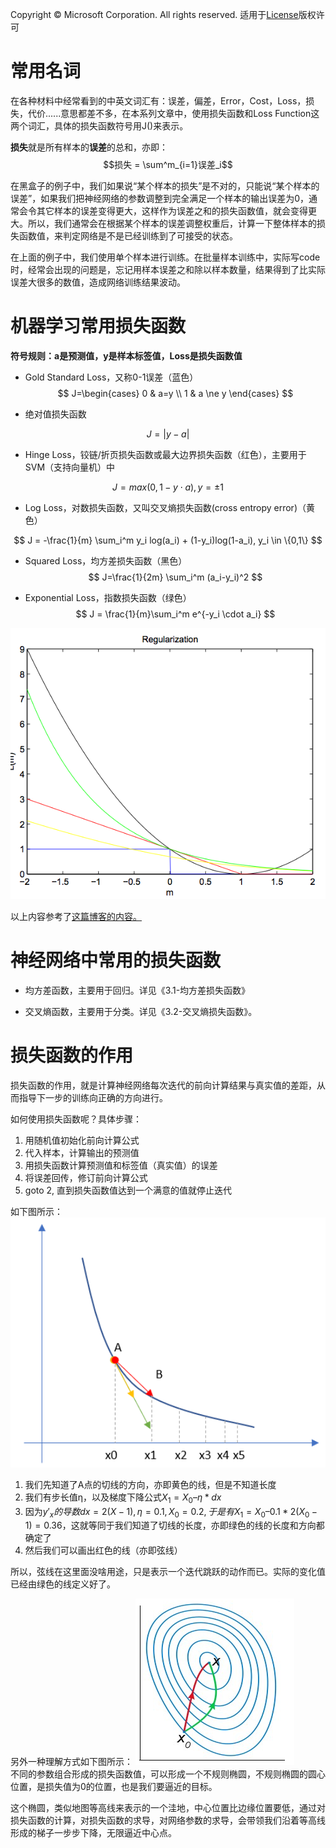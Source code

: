 Copyright © Microsoft Corporation. All rights reserved.
  适用于[License](https://github.com/Microsoft/ai-edu/blob/master/LICENSE.md)版权许可

# 常用名词

在各种材料中经常看到的中英文词汇有：误差，偏差，Error，Cost，Loss，损失，代价......意思都差不多，在本系列文章中，使用损失函数和Loss Function这两个词汇，具体的损失函数符号用J()来表示。


**损失**就是所有样本的**误差**的总和，亦即：
$$损失 = \sum^m_{i=1}误差_i$$

在黑盒子的例子中，我们如果说“某个样本的损失”是不对的，只能说“某个样本的误差”，如果我们把神经网络的参数调整到完全满足一个样本的输出误差为0，通常会令其它样本的误差变得更大，这样作为误差之和的损失函数值，就会变得更大。所以，我们通常会在根据某个样本的误差调整权重后，计算一下整体样本的损失函数值，来判定网络是不是已经训练到了可接受的状态。

在上面的例子中，我们使用单个样本进行训练。在批量样本训练中，实际写code时，经常会出现的问题是，忘记用样本误差之和除以样本数量，结果得到了比实际误差大很多的数值，造成网络训练结果波动。

# 机器学习常用损失函数

**符号规则：a是预测值，y是样本标签值，Loss是损失函数值**

- Gold Standard Loss，又称0-1误差（蓝色）
$$
J=\begin{cases} 0 & a=y \\ 1 & a \ne y \end{cases}
$$

- 绝对值损失函数

$$
J = |y-a|
$$

- Hinge Loss，铰链/折页损失函数或最大边界损失函数（红色），主要用于SVM（支持向量机）中

$$
J=max(0,1-y \cdot a), y=\pm 1
$$

- Log Loss，对数损失函数，又叫交叉熵损失函数(cross entropy error)（黄色）

$$
J = -\frac{1}{m} \sum_i^m y_i log(a_i) + (1-y_i)log(1-a_i),  y_i \in \{0,1\}
$$

- Squared Loss，均方差损失函数（黑色）
$$
J=\frac{1}{2m} \sum_i^m (a_i-y_i)^2
$$

- Exponential Loss，指数损失函数（绿色）
$$
J = \frac{1}{m}\sum_i^m e^{-y_i \cdot a_i}
$$



<img src=".\Images\3\error_function.png"/>

以上内容参考了[这篇博客的内容。](http://kubicode.me/2016/04/11/Machine%20Learning/Say-About-Loss-Function/)

# 神经网络中常用的损失函数

- 均方差函数，主要用于回归。详见《3.1-均方差损失函数》

- 交叉熵函数，主要用于分类。详见《3.2-交叉熵损失函数》。

# 损失函数的作用

损失函数的作用，就是计算神经网络每次迭代的前向计算结果与真实值的差距，从而指导下一步的训练向正确的方向进行。

如何使用损失函数呢？具体步骤：
1. 用随机值初始化前向计算公式
2. 代入样本，计算输出的预测值
3. 用损失函数计算预测值和标签值（真实值）的误差
4. 将误差回传，修订前向计算公式
5. goto 2, 直到损失函数值达到一个满意的值就停止迭代

如下图所示：
<img src=".\Images\2\grad2.png" width="600">  

1. 我们先知道了A点的切线的方向，亦即黄色的线，但是不知道长度
2. 我们有步长值η，以及梯度下降公式$X_1 = X_0 – η * dx$
3. 因为$y'_x的导数dx = 2(X-1), η = 0.1, X_0 = 0.2, 于是有X_1 = X_0–0.1*2(X_0-1) = 0.36$，这就等同于我们知道了切线的长度，亦即绿色的线的长度和方向都确定了
4. 然后我们可以画出红色的线（亦即弦线）

所以，弦线在这里面没啥用途，只是表示一个迭代跳跃的动作而已。实际的变化值已经由绿色的线定义好了。

另外一种理解方式如下图所示：
<img src=".\Images\2\gd.png">  
不同的参数组合形成的损失函数值，可以形成一个不规则椭圆，不规则椭圆的圆心位置，是损失值为0的位置，也是我们要逼近的目标。

这个椭圆，类似地图等高线来表示的一个洼地，中心位置比边缘位置要低，通过对损失函数的计算，对损失函数的求导，对网络参数的求导，会带领我们沿着等高线形成的梯子一步步下降，无限逼近中心点。
